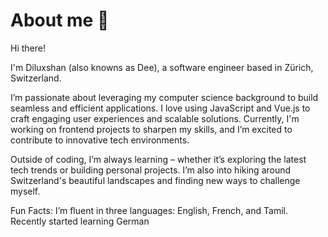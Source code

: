 # About me 🥸

Hi there!

I'm Diluxshan (also knowns as Dee), a software engineer based in Zürich, Switzerland.

I’m passionate about leveraging my computer science background to build seamless and efficient applications. I love using JavaScript and Vue.js to craft engaging user experiences and scalable solutions. Currently, I'm working on frontend projects to sharpen my skills, and I’m excited to contribute to innovative tech environments.

Outside of coding, I’m always learning – whether it’s exploring the latest tech trends or building personal projects. I’m also into hiking around Switzerland's beautiful landscapes and finding new ways to challenge myself.

Fun Facts: I’m fluent in three languages: English, French, and Tamil. Recently started learning German
